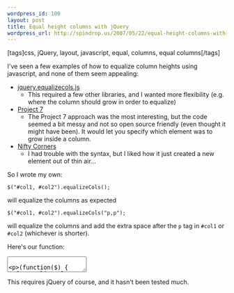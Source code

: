```yaml
--- 
wordpress_id: 100
layout: post
title: Equal height columns with jQuery
wordpress_url: http://spindrop.us/2007/05/22/equal-height-columns-with-jquery/
---
```

[tags]css, jQuery, layout, javascript, equal, columns, equal columns[/tags]

I've seen a few examples of how to equalize column heights using javascript, and none of them seem appealing:

* [jquery.equalizecols.js](http://www.tomdeater.com/jquery/equalize_columns/)
	* This required a few other libraries, and I wanted more flexibility (e.g. where the column should grow in order to equalize)
* [Project 7](http://www.projectseven.com/tutorials/css/pvii_columns/index.htm)
	* The Project 7 approach was the most interesting, but the code seemed a bit messy and not so open source friendly (even thought it might have been).  It would let you specify which element was to grow inside a column.
* [Nifty Corners](http://www.html.it/articoli/nifty/index.html)
	* I had trouble with the syntax, but I liked how it just created a new element out of thin air...

So I wrote my own:

	$("#col1, #col2").equalizeCols();

will equalize the columns as expected


	$("#col1, #col2").equalizeCols("p,p");

will equalize the columns and add the extra space after the `p` tag in `#col1` or `#col2` (whichever is shorter).

Here's our function:
<div><textarea name="code" class="js">

(function($) {
  $.fn.equalizeCols = function(children){
    var child = Array(0);
    if (children) child = children.split(",");
    var maxH = 0;
    this.each(
      function(i) 
      {
        if (this.offsetHeight>maxH) maxH = this.offsetHeight;
      }
    ).css("height", "auto").each(
      function(i)
      {
        var gap = maxH-this.offsetHeight;
        if (gap > 0)
        {
          t = document.createElement('div');
          $(t).attr("class","fill").css("height",gap+"px");
          if (child.length > i)
          {
            $(this).find(child[i]).children(':last-child').after(t);
          } 
          else 
          {
            $(this).children(':last-child').after(t);
          }
        }
      }  
    );
    
  }
})(jQuery);

</textarea></div>

This requires jQuery of course, and it hasn't been tested much.
